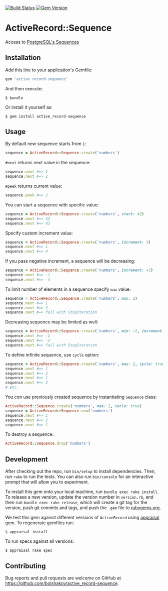 [![Build Status](https://travis-ci.org/bolshakov/active_record-sequence.svg?branch=master)](https://travis-ci.org/bolshakov/active_record-sequence)
[![Gem Version](https://badge.fury.io/rb/active_record-sequence.svg)](https://badge.fury.io/rb/active_record-sequence)

# ActiveRecord::Sequence

Access to [PostgreSQL's Sequences](https://www.postgresql.org/docs/8.1/static/sql-createsequence.html)

## Installation

Add this line to your application's Gemfile:

```ruby
gem 'active_record-sequence'
```

And then execute:

    $ bundle

Or install it yourself as:

    $ gem install active_record-sequence

## Usage

By default new sequence starts from `1`:

```ruby
sequence = ActiveRecord::Sequence.create('numbers')
```

`#next` returns next value in the sequence:

```ruby
sequence.next #=> 1
sequence.next #=> 2
```

`#peek` returns current value:

```ruby
sequence.peek #=> 2
```

You can start a sequence with specific value:

```ruby
sequence = ActiveRecord::Sequence.create('numbers', start: 42)
sequence.next #=> 42
sequence.next #=> 43
```

Specify custom increment value:

```ruby
sequence = ActiveRecord::Sequence.create('numbers', increment: 3)
sequence.next #=> 1
sequence.next #=> 4
```

If you pass negative increment, a sequence will be decreasing:

```ruby
sequence = ActiveRecord::Sequence.create('numbers', increment: -3)
sequence.next #=> -1
sequence.next #=> -4
```

To limit number of elements in a sequence specify `max` value:  

```ruby
sequence = ActiveRecord::Sequence.create('numbers', max: 2)
sequence.next #=> 1
sequence.next #=> 2
sequence.next #=> fail with StopIteration
```

Decreasing sequence may be limited as well:

```ruby
sequence = ActiveRecord::Sequence.create('numbers', min: -2, increment: -1)
sequence.next #=> -1
sequence.next #=> -2
sequence.next #=> fail with StopIteration
```

To define infinite sequence, use `cycle` option:

```ruby
sequence = ActiveRecord::Sequence.create('numbers', max: 2, cycle: true)
sequence.next #=> 1
sequence.next #=> 2
sequence.next #=> 1
sequence.next #=> 2
# etc.
```

You con use previously created sequence by instantiating `Sequence` class:

```ruby
ActiveRecord::Sequence.create('numbers', max: 2, cycle: true)
sequence = ActiveRecord::Sequence.new('numbers')
sequence.next #=> 1
sequence.next #=> 2
sequence.next #=> 1
```

To destroy a sequence:

```ruby
ActiveRecord::Sequence.drop('numbers')
```

## Development

After checking out the repo, run `bin/setup` to install dependencies. Then, run `rake` to run the tests.
You can also run `bin/console` for an interactive prompt that will allow you to experiment.

To install this gem onto your local machine, run `bundle exec rake install`. To release a
new version, update the version number in `version.rb`, and then run `bundle exec rake release`,
which will create a git tag for the version, push git commits and tags, and push the `.gem`
file to [rubygems.org](https://rubygems.org).


We test this gem against different versions of `ActiveRecord` using [appraisal](https://github.com/thoughtbot/appraisal) gem.
To regenerate gemfiles run:

    $ appraisal install

To run specs against all versions:

    $ appraisal rake spec

## Contributing

Bug reports and pull requests are welcome on GitHub at https://github.com/bolshakov/active_record-sequence.

